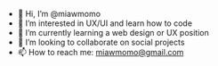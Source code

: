 - 👋 Hi, I’m @miawmomo
- 👀 I’m interested in UX/UI and learn how to code
- 🌱 I’m currently learning a web design or UX position
- 💞️ I’m looking to collaborate on social projects
- 📫 How to reach me: miawmomo@gmail.com


